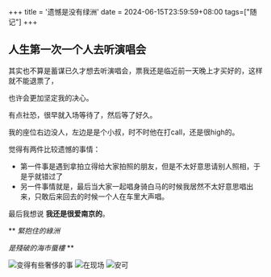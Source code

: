 +++
title = '遗憾是没有绿洲'
date = 2024-06-15T23:59:59+08:00
tags=["随记"]
+++

## 人生第一次一个人去听演唱会

其实也不算是蓄谋已久才想去听演唱会，票我还是临近前一天晚上才买好的，这样就不能退票了，

也许会更加坚定我的决心。

有点社恐，很早就入场等待了，然后等了好久。

我的座位右边没人，左边是是个小叔，时不时他在打call，还是很high的。

觉得有两件比较遗憾的事情：

- 第一件事是遇到拿拍立得给大家拍照的朋友，但是不太好意思请别人照相，于是乎就错过了
- 另一件事情就是，最后当大家一起唱身骑白马的时候我居然不太好意思唱出来，只敢后来回去的时候一个人在车里大声唱。

最后我想说 **我还是很爱南京的**。

**
_緊抱住的綠洲_

_是殘破的海市蜃樓_
**

![变得有些奢侈的事](http://r.zyixh.top/2024/IMG_1709.jpeg)
![在现场](http://r.zyixh.top/2024/IMG_1715.jpeg)
![安可](http://r.zyixh.top/2024/IMG_1724.jpeg)
